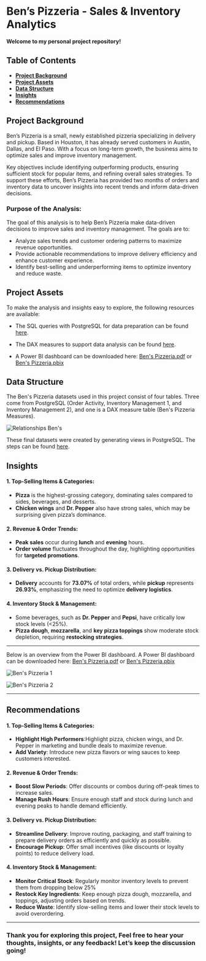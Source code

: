 # Ben’s Pizzeria - Sales & Inventory Analytics

**Welcome to my personal project repository!**

## Table of Contents
- [**Project Background**](#project-background)
- [**Project Assets**](#project-assets)
- [**Data Structure**](#data-structure)
- [**Insights**](#insights)
- [**Recommendations**](#recommendations)

## Project Background
Ben’s Pizzeria is a small, newly established pizzeria specializing in delivery and pickup. Based in Houston, it has already served customers in Austin, Dallas, and El Paso. With a focus on long-term growth, the business aims to optimize sales and improve inventory management. 

Key objectives include identifying outperforming products, ensuring sufficient stock for popular items, and refining overall sales strategies. To support these efforts, Ben’s Pizzeria has provided two months of orders and inventory data to uncover insights into recent trends and inform data-driven decisions.

### Purpose of the Analysis:
The goal of this analysis is to help Ben’s Pizzeria make data-driven decisions to improve sales and inventory management. The goals are to:

- Analyze sales trends and customer ordering patterns to maximize revenue opportunities.
- Provide actionable recommendations to improve delivery efficiency and enhance customer experience.
- Identify best-selling and underperforming items to optimize inventory and reduce waste.

## Project Assets
To make the analysis and insights easy to explore, the following resources are available:

- The SQL queries with PostgreSQL for data preparation can be found [here](https://mramadhankesapi.github.io/Data-Preparation-Processes_for_Bens-Pizzeria...Sales-and-Inventory-Analytics/).

- The DAX measures to support data analysis can be found [here](https://mramadhankesapi.github.io/DAX-Processes_for_Bens-Pizzeria...Sales-and-Inventory-Analytics/).
  
- A Power BI dashboard can be downloaded here: [Ben's Pizzeria.pdf](https://github.com/user-attachments/files/18859091/Ben.s.Pizzeria.pdf) or [Ben's Pizzeria.pbix](https://github.com/MRamadhanKesaPI/Bens-Pizzeria...Order-Activity-and-Inventory-Management/blob/main/Ben's%20Pizzeria.pbix)

## Data Structure
The Ben's Pizzeria datasets used in this project consist of four tables. Three come from PostgreSQL (Order Activity, Inventory Management 1, and Inventory Management 2), and one is a DAX measure table (Ben's Pizzeria Measures).

![Relationships Ben's](https://github.com/user-attachments/assets/655cd5df-ed7e-4dae-8330-2ca4e81a1e1c)

These final datasets were created by generating views in PostgreSQL. The steps can be found [here](https://mramadhankesapi.github.io/Data-Preparation-Processes_for_Bens-Pizzeria...Order-Activity-and-Inventory-Management/).

## Insights
#### 1. Top-Selling Items & Categories:  
   - **Pizza** is the highest-grossing category, dominating sales compared to sides, beverages, and desserts.  
   - **Chicken wings** and **Dr. Pepper** also have strong sales, which may be surprising given pizza’s dominance. 

#### 2. Revenue & Order Trends:  
   - **Peak sales** occur during **lunch** and **evening** hours.  
   - **Order volume** fluctuates throughout the day, highlighting opportunities for **targeted promotions**.  

#### 3. Delivery vs. Pickup Distribution: 
   - **Delivery** accounts for **73.07%** of total orders, while **pickup** represents **26.93%**, emphasizing the need to optimize **delivery logistics**. 

#### 4. Inventory Stock & Management:  
   - Some beverages, such as **Dr. Pepper** and **Pepsi**, have critically low stock levels (<25%).  
   - **Pizza dough**, **mozzarella**, and **key pizza toppings** show moderate stock depletion, requiring **restocking strategies**. 

---
Below is an overview from the Power BI dashboard. A Power BI dashboard can be downloaded here: [Ben's Pizzeria.pdf](https://github.com/user-attachments/files/18859091/Ben.s.Pizzeria.pdf) or [Ben's Pizzeria.pbix](https://github.com/MRamadhanKesaPI/Bens-Pizzeria...Order-Activity-and-Inventory-Management/blob/main/Ben's%20Pizzeria.pbix)

![Ben's Pizzeria 1](https://github.com/user-attachments/assets/8318a2dc-8c0b-49c6-b0b3-4e634f51ebe7)

![Ben's Pizzeria 2](https://github.com/user-attachments/assets/b022d0f8-ca50-48d1-a2c2-b10d474b5b2e)

---

## Recommendations
#### 1. Top-Selling Items & Categories:  
   - **Highlight High Performers**:Highlight pizza, chicken wings, and Dr. Pepper in marketing and bundle deals to maximize revenue.  
   - **Add Variety**: Introduce new pizza flavors or wing sauces to keep customers interested.

#### 2. Revenue & Order Trends:  
   - **Boost Slow Periods**: Offer discounts or combos during off-peak times to increase sales. 
   - **Manage Rush Hours**: Ensure enough staff and stock during lunch and evening peaks to handle demand efficiently.
     
#### 3. Delivery vs. Pickup Distribution:  
   - **Streamline Delivery**: Improve routing, packaging, and staff training to prepare delivery orders as efficiently and quickly as possible. 
   - **Encourage Pickup**: Offer small incentives (like discounts or loyalty points) to reduce delivery load.

#### 4. Inventory Stock & Management:  
   - **Monitor Critical Stock**: Regularly monitor inventory levels to prevent them from dropping below 25%
   - **Restock Key Ingredients**: Keep enough pizza dough, mozzarella, and toppings, adjusting orders based on trends.
   - **Reduce Waste**: Identify slow-selling items and lower their stock levels to avoid overordering.

---
### Thank you for exploring this project, Feel free to hear your thoughts, insights, or any feedback! Let’s keep the discussion going!

